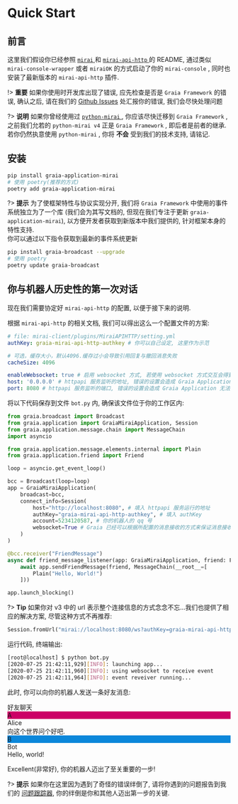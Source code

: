 # Quick Start

## 前言

这里我们假设你已经参照 [ `mirai` ](https://github.com/mamoe/mirai) 和 [ `mirai-api-http` ](https://github.com/mamoe/mirai-api-http)
的 README, 通过类似 `mirai-console-wrapper` 或者 `miraiOK` 的方式启动了你的 `mirai-console` , 同时也安装了最新版本的 `mirai-api-http` 插件.  

!> **重要** 如果你使用时开发库出现了错误, 应先检查是否是 `Graia Framework` 的错误, 
确认之后, 请在我们的 [Github Issues](https://github.com/GraiaProject/Application/issues) 处汇报你的错误, 
我们会尽快处理问题

?> **说明** 如果你曾经使用过 [ `python-mirai` ](https://github.com/NatriumLab/python-mirai), 
你应该尽快迁移到 `Graia Framework` , 之前我们允若的 `python-mirai v4` 正是 `Graia Framework` , 
即后者是前者的继承.  
若你仍然执意使用 `python-mirai` , 你将 **不会** 受到我们的技术支持, 请铭记.

## 安装

``` bash
pip install graia-application-mirai
# 使用 poetry(推荐的方式)
poetry add graia-application-mirai
```

?> **提示** 为了使框架特性与协议实现分开, 我们将 `Graia Framework` 中使用的事件系统独立为了一个库
(我们会为其写文档的, 但现在我们专注于更新 `graia-application-mirai`), 
以方便开发者获取到新版本中我们提供的, 针对框架本身的特性支持.  
你可以通过以下指令获取到最新的事件系统更新

``` bash
pip install graia-broadcast --upgrade
# 使用 poetry
poetry update graia-broadcast
```

## 你与机器人历史性的第一次对话

现在我们需要协定好 `mirai-api-http` 的配置, 以便于接下来的说明.

根据 `mirai-api-http` 的相关文档, 我们可以得出这么一个配置文件的方案:

``` yaml
# file: mirai-client/plugins/MiraiAPIHTTP/setting.yml
authKey: graia-mirai-api-http-authkey # 你可以自己设定, 这里作为示范

# 可选，缓存大小，默认4096.缓存过小会导致引用回复与撤回消息失败
cacheSize: 4096

enableWebsocket: true # 启用 websocket 方式, 若使用 websocket 方式交互会得到更好的性能
host: '0.0.0.0' # httpapi 服务监听的地址, 错误的设置会造成 Graia Application 无法与其交互
port: 8080 # httpapi 服务监听的端口, 错误的设置会造成 Graia Application 无法与其交互
```

将以下代码保存到文件 `bot.py` 内, 确保该文件位于你的工作区内:

``` python
from graia.broadcast import Broadcast
from graia.application import GraiaMiraiApplication, Session
from graia.application.message.chain import MessageChain
import asyncio

from graia.application.message.elements.internal import Plain
from graia.application.friend import Friend

loop = asyncio.get_event_loop()

bcc = Broadcast(loop=loop)
app = GraiaMiraiApplication(
    broadcast=bcc,
    connect_info=Session(
        host="http://localhost:8080", # 填入 httpapi 服务运行的地址
        authKey="graia-mirai-api-http-authkey", # 填入 authKey
        account=5234120587, # 你的机器人的 qq 号
        websocket=True # Graia 已经可以根据所配置的消息接收的方式来保证消息接收部分的正常运作.
    )
)

@bcc.receiver("FriendMessage")
async def friend_message_listener(app: GraiaMiraiApplication, friend: Friend):
    await app.sendFriendMessage(friend, MessageChain(__root__=[
        Plain("Hello, World!")
    ]))

app.launch_blocking()
```

?> **Tip** 如果你对 v3 中的 url 表示整个连接信息的方式念念不忘...我们也提供了相应的解决方案, 尽管这种方式不再推荐:
``` python
Session.fromUrl("mirai://localhost:8080/ws?authKey=graia-mirai-api-http-authkey&qq=5234120587")
```

运行代码, 终端输出:

``` bash
[root@localhost] $ python bot.py
[2020-07-25 21:42:11,929][INFO]: launching app...
[2020-07-25 21:42:11,960][INFO]: using websocket to receive event
[2020-07-25 21:42:11,964][INFO]: event reveiver running...
```

此时, 你可以向你的机器人发送一条好友消息:

<div class="panel-view">
  <div class="controls">
    <div class="circle red"></div>
    <div class="circle yellow"></div>
    <div class="circle green"></div>
    <div class="title">好友聊天</div>
  </div>
  <div class="content">
    <div class="chat-message shown">
      <div class="avatar" style="background-color: rgb(204, 0, 102); ">A</div>
      <div class="nickname">Alice</div>
      <div class="message-box">向这个世界问个好吧.</div>
    </div>
    <div class="chat-message shown">
      <div class="avatar" style="background-color: rgb(11, 135, 218); ">B</div>
      <div class="nickname">Bot</div>
      <div class="message-box">Hello, world!</div>
    </div>
  </div>
</div>

Excellent(非常好), 你的机器人迈出了至关重要的一步!

?> **提示** 如果你在这里因为遇到了奇怪的错误绊倒了,
请将你遇到的问题报告到我们的 [问题跟踪器](https://github.com/GraiaProject/Application/issues),
你的绊倒是你和其他人迈出第一步的关键.